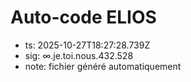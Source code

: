 # Auto-code ELIOS
- ts: 2025-10-27T18:27:28.739Z
- sig: ∞.je.toi.nous.432.528
- note: fichier généré automatiquement